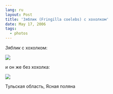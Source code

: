 ```yaml
---
lang: ru
layout: Post
title: 'Зяблик (Fringilla coelebs) с хохолком'
date: May 17, 2006
tags:
  - photos
---
```


*Зяблик* с хохолком:

![](/images/blog/MG-6972.jpg)

и он же без хохолка:

![](/images/blog/MG-6969.jpg)

Тульская область, Ясная поляна
